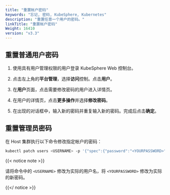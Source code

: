 ```yaml
---
title: "重置帐户密码"
keywords: "忘记, 密码, KubeSphere, Kubernetes"
description: "重置任意一个用户的密码。"
linkTitle: "重置帐户密码"
Weight: 16410
version: "v3.3"
---
```


## 重置普通用户密码

1. 使用具有用户管理权限的用户登录 KubeSphere Web 控制台。

2. 点击左上角的**平台管理**，选择**访问**控制。点击**用户**。

3. 在**用户**页面，点击需要修改密码的用户进入详情页。

4. 在用户的详情页，点击**更多操作**并选择**修改密码**。

5. 在出现的对话框中，输入新的密码并重复输入新的密码。完成后点击**确定**。

## 重置管理员密码

在 Host 集群执行以下命令修改指定帐户的密码：

```bash
kubectl patch users <USERNAME> -p '{"spec":{"password":"<YOURPASSWORD>"}}' --type='merge' && kubectl annotate users <USERNAME> iam.kubesphere.io/password-encrypted-
```

{{< notice note >}}

请将命令中的 `<USERNAME>` 修改为实际的用户名，将 `<YOURPASSWORD>` 修改为实际的新密码。

{{</ notice >}} 